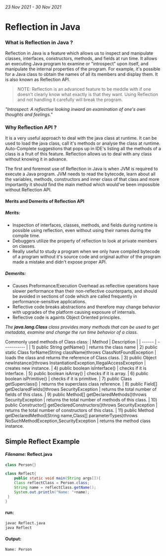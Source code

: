 ###### _23 Nov 2021 - 30 Nov 2021_

# Reflection in Java

### What is Reflection in Java ?

Reflection in Java is a feature which allows us to inspect and manipulate classes, interfaces, constructors, methods, and fields at run time. It allows an executing Java program to examine or "introspect" upon itself, and manipulate the internal properties of the program. For example, it's possible for a Java class to obtain the names of all its members and display them. It is also known as Reflection API.

> NOTE: Reflection is an advanced feature to be meddle with if one doesn't clearly know what exactly is that they want. Using Reflection and not handling it carefully will break the program.

_"Introspect: A reflective looking inward an examination of one's own thoughts and feelings."_

### Why Reflection API ?

It is a very useful approach to deal with the java class at runtime. It can be used to load the java class, call it's methods or analyse the class at runtime. Auto-Complete suggestions that pops up in IDE's listing all the methods of a class is a fruit of this feature. Reflection allows us to deal with any class without knowing it in advance.

The first and foremost use of Reflection in Java is when JVM is required to execute a Java program. JVM needs to read the bytecode, learn about all the variables, methods, constructors and inner class of that class and more importantly it should find the main method which would've been impossible without Reflection API.

#### Merits and Demerits of Reflection API

##### Merits:

- Inspection of interfaces, classes, methods, and fields during runtime is possible using reflection, even without using their names during the compile time.
- Debuggers utilize the property of reflection to look at private members on classes.
- Really useful to study a program when we only have compiled bytecode of a program without it's source code and original author of the program made a mistake and didn't expose proper API.

##### Demerits:

- Causes Preformance/Execution Overhead as reflective operations have slower performance than their non-reflective counterparts, and should be avoided in sections of code which are called frequently in performance-sensitive applications.
- Reflective code breaks abstractions and therefore may change behavior with upgrades of the platform causing exposure of internals.
- Reflective code is againts Object Oriented principles.

_The **java.lang.Class** class provides many methods that can be used to get metadata, examine and change the run time behavior of a class._

Commonly used methods of Class class:
| Method | Description |
| ------ | ----------- |
| 1) public String getName() | returns the class name
| 2) public static Class forName(String className)throws ClassNotFoundException | loads the class and returns the reference of Class class.
| 3) public Object newInstance()throws InstantiationException,IllegalAccessException | creates new instance.
| 4) public boolean isInterface() | checks if it is interface.
| 5) public boolean isArray() | checks if it is array.
| 6) public boolean isPrimitive() | checks if it is primitive.
| 7) public Class getSuperclass() | returns the superclass class reference.
| 8) public Field[] getDeclaredFields()throws SecurityException | returns the total number of fields of this class.
| 9) public Method[] getDeclaredMethods()throws SecurityException | returns the total number of methods of this class.
| 10) public Constructor[] getDeclaredConstructors()throws SecurityException | returns the total number of constructors of this class.
| 11) public Method getDeclaredMethod(String name,Class[] parameterTypes)throws NoSuchMethodException,SecurityException | returns the method class instance.

## Simple Reflect Example

#### **_Filename:_** Reflect.java

```java
class Person{}

class Reflect{
    public static void main(String args[]){
    Class reflectClass = Person.class;
    String name = reflectClass.getName();
    System.out.println("Name: "+name);
 }
}

```

#### run:

```sh
javac Reflect.java
java Reflect
```

#### Output:

```
Name: Person
```
